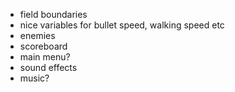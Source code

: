 - field boundaries
- nice variables for bullet speed, walking speed etc
- enemies
- scoreboard
- main menu?
- sound effects
- music?